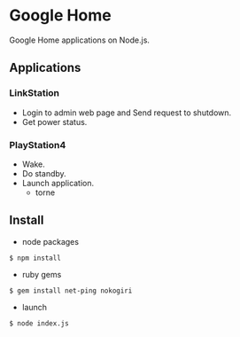 # Google Home
Google Home applications on Node.js.

## Applications
### LinkStation
- Login to admin web page and Send request to shutdown.
- Get power status.

### PlayStation4
- Wake.
- Do standby.
- Launch application.
    - torne


## Install
- node packages
~~~shell
$ npm install
~~~

- ruby gems
~~~shell
$ gem install net-ping nokogiri
~~~

- launch
~~~shell
$ node index.js
~~~

